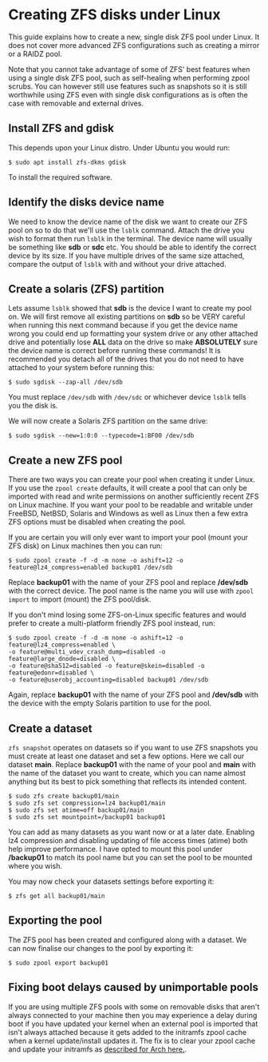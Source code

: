 Creating ZFS disks under Linux
==============================

This guide explains how to create a new, single disk ZFS pool under Linux. It does not cover more advanced ZFS configurations such as creating a mirror or a RAIDZ pool. 

Note that you cannot take advantage of some of ZFS' best features when using a single disk ZFS pool, such as self-healing when performing zpool scrubs. You can however still use features such as snapshots so it is still worthwhile using ZFS even with single disk configurations as is often the case with removable and external drives.

Install ZFS and gdisk
---------------------

This depends upon your Linux distro. Under Ubuntu you would run:

```
$ sudo apt install zfs-dkms gdisk
```

To install the required software.

Identify the disks device name
------------------------------

We need to know the device name of the disk we want to create our ZFS pool on so to do that we'll use the `lsblk` command. Attach the drive you wish to format then run `lsblk` in the terminal. The device name will usually be something like **sdb** or **sdc** etc. You should be able to identify the correct device by its size. If you have multiple drives of the same size attached, compare the output of `lsblk` with and without your drive attached.

Create a solaris (ZFS) partition
--------------------------------

Lets assume `lsblk` showed that **sdb** is the device I want to create my pool on. We will first remove all existing partitions on **sdb** so be VERY careful when running this next command because if you get the device name wrong you could end up formatting your system drive or any other attached drive and potentially lose **ALL** data on the drive so make **ABSOLUTELY** sure the device name is correct before running these commands! It is recommended you detach all of the drives that you do not need to have attached to your system before running this:

```
$ sudo sgdisk --zap-all /dev/sdb
```

You must replace `/dev/sdb` with `/dev/sdc` or whichever device `lsblk` tells you the disk is. 

We will now create a Solaris ZFS partition on the same drive:

```
$ sudo sgdisk --new=1:0:0 --typecode=1:BF00 /dev/sdb
```

Create a new ZFS pool
---------------------

There are two ways you can create your pool when creating it under Linux. If you use the `zpool create` defaults, it will create a pool that can only be imported with read and write permissions on another sufficiently recent ZFS on Linux machine. If you want your pool to be readable and writable under FreeBSD, NetBSD, Solaris and Windows as well as Linux then a few extra ZFS options must be disabled when creating the pool.

If you are certain you will only ever want to import your pool (mount your ZFS disk) on Linux machines then you can run:

```
$ sudo zpool create -f -d -m none -o ashift=12 -o feature@lz4_compress=enabled backup01 /dev/sdb
```

Replace **backup01** with the name of your ZFS pool and replace **/dev/sdb** with the correct device. The pool name is the name you will use with `zpool import` to import (mount) the ZFS pool/disk.

If you don't mind losing some ZFS-on-Linux specific features and would prefer to create a multi-platform friendly ZFS pool instead, run:

```
$ sudo zpool create -f -d -m none -o ashift=12 -o feature@lz4_compress=enabled \
-o feature@multi_vdev_crash_dump=disabled -o feature@large_dnode=disabled \
-o feature@sha512=disabled -o feature@skein=disabled -o feature@edonr=disabled \
-o feature@userobj_accounting=disabled backup01 /dev/sdb
```

Again, replace **backup01** with the name of your ZFS pool and **/dev/sdb** with the device with the empty Solaris partition to use for the pool.

Create a dataset
----------------

`zfs snapshot` operates on datasets so if you want to use ZFS snapshots you must create at least one dataset and set a few options. Here we call our dataset **main**. Replace **backup01** with the name of your pool and **main** with the name of the dataset you want to create, which you can name almost anything but its best to pick something that reflects its intended content.

```
$ sudo zfs create backup01/main
$ sudo zfs set compression=lz4 backup01/main
$ sudo zfs set atime=off backup01/main
$ sudo zfs set mountpoint=/backup01 backup01
```

You can add as many datasets as you want now or at a later date. Enabling lz4 compression and disabling updating of file access times (atime) both help improve performance. I have opted to mount this pool under **/backup01** to match its pool name but you can set the pool to be mounted where you wish.

You may now check your datasets settings before exporting it:

```
$ zfs get all backup01/main
```

Exporting the pool
------------------

The ZFS pool has been created and configured along with a dataset. We can now finalise our changes to the pool by exporting it:

```
$ sudo zpool export backup01
```

Fixing boot delays caused by unimportable pools
-----------------------------------------------

If you are using multiple ZFS pools with some on removable disks that aren't always connected to your machine then you may experience a delay during boot if you have updated your kernel when an external pool is imported that isn't always attached because it gets added to the initramfs zpool cache when a kernel update/install updates it. The fix is to clear your zpool cache and update your initramfs as [described for Arch here.](https://wiki.archlinux.org/index.php/ZFS#Fix_slow_boot_caused_by_failed_import_of_unavailable_pools_in_the_initramfs_zpool.cache).

